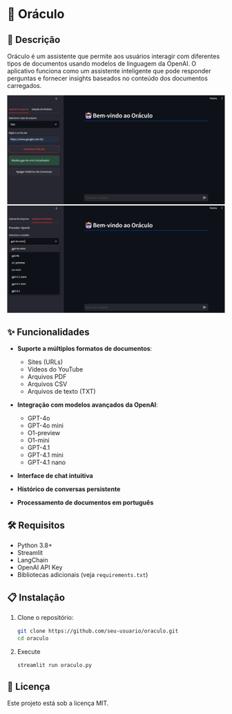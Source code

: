 # 🤖 Oráculo

## 📝 Descrição

Oráculo é um assistente que permite aos usuários interagir com diferentes tipos de documentos usando modelos de linguagem da OpenAI. O aplicativo funciona como um assistente inteligente que pode responder perguntas e fornecer insights baseados no conteúdo dos documentos carregados.

![Descrição da imagem](assets\arquivos.png)
![Descrição da imagem](assets\modelos.png)

## ✨ Funcionalidades

- **Suporte a múltiplos formatos de documentos**:
  - Sites (URLs)
  - Vídeos do YouTube
  - Arquivos PDF
  - Arquivos CSV
  - Arquivos de texto (TXT)

- **Integração com modelos avançados da OpenAI**:
  - GPT-4o
  - GPT-4o mini
  - O1-preview
  - O1-mini
  - GPT-4.1
  - GPT-4.1 mini
  - GPT-4.1 nano

- **Interface de chat intuitiva**
- **Histórico de conversas persistente**
- **Processamento de documentos em português**

## 🛠️ Requisitos

- Python 3.8+
- Streamlit
- LangChain
- OpenAI API Key
- Bibliotecas adicionais (veja `requirements.txt`)

## 📋 Instalação

1. Clone o repositório:
   ```bash
   git clone https://github.com/seu-usuario/oraculo.git
   cd oraculo

2. Execute
    ```bash
    streamlit run oraculo.py

## 📝 Licença

Este projeto está sob a licença MIT. 
